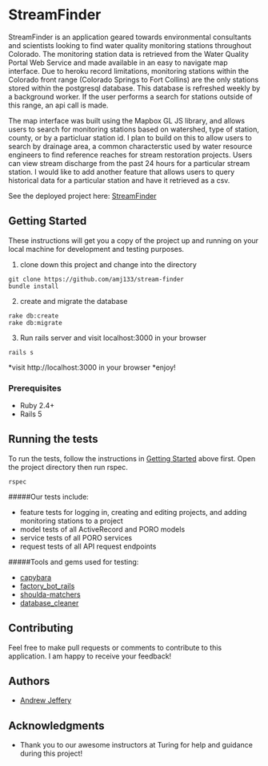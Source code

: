 # StreamFinder

StreamFinder is an application geared towards environmental consultants and scientists looking to find water quality monitoring stations throughout Colorado.  The monitoring station data is retrieved from the Water Quality Portal Web Service and made available in an easy to navigate map interface.  Due to heroku record limitations, monitoring stations within the Colorado front range (Colorado Springs to Fort Collins) are the only stations stored within the postgresql database.  This database is refreshed weekly by a background worker.  If the user performs a search for stations outside of this range, an api call is made.  

The map interface was built using the Mapbox GL JS library, and allows users to search for monitoring stations based on watershed, type of station, county, or by a particluar station id.  I plan to build on this to allow users to search by drainage area, a common characterstic used by water resource engineers to find reference reaches for stream restoration projects.  Users can view stream discharge from the past 24 hours for a particular stream station.  I would like to add another feature that allows users to query historical data for a particular station and have it retrieved as a csv.  

See the deployed project here: [StreamFinder](https://still-reef-30303.herokuapp.com/)

## Getting Started

These instructions will get you a copy of the project up and running on your local machine for development and testing purposes. 

1. clone down this project and change into the directory
```
git clone https://github.com/amj133/stream-finder
bundle install
```
2. create and migrate the database
```
rake db:create
rake db:migrate
```
3. Run rails server and visit localhost:3000 in your browser
```
rails s
```
*visit http://localhost:3000 in your browser
*enjoy!

### Prerequisites

* Ruby 2.4+
* Rails 5

## Running the tests

To run the tests, follow the instructions in [Getting Started](#getting-started) above first.  Open the project directory then run rspec.
```
rspec
```
#####Our tests include: 
* feature tests for logging in, creating and editing projects, and adding monitoring stations to a project
* model tests of all ActiveRecord and PORO models
* service tests of all PORO services
* request tests of all API request endpoints

#####Tools and gems used for testing:
* [capybara](https://github.com/teamcapybara/capybara)
* [factory_bot_rails](https://github.com/thoughtbot/factory_bot_rails)
* [shoulda-matchers](https://github.com/thoughtbot/shoulda-matchers)
* [database_cleaner](https://github.com/DatabaseCleaner/database_cleaner)


## Contributing

Feel free to make pull requests or comments to contribute to this application. I am happy to receive your feedback!

## Authors

* [Andrew Jeffery](https://github.com/amj133)

## Acknowledgments

* Thank you to our awesome instructors at Turing for help and guidance during this project!
